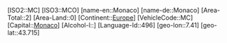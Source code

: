 ﻿---
location: [43.715,7.41]
type: Country
tags:
- geo/Country

SpocWebEntityId: 26957
isDeleted: false
confidential: public

---
[ISO2::MC]
[ISO3::MCO]
[name-en::Monaco]
[name-de::Monaco]
[Area-Total::2]
[Area-Land::0]
[Continent::[Europe](geo/Continent/Europe.md)]
[VehicleCode::MC]
[Capital::[Monaco](geo/Continent/Europe/Monaco.md)]
[Alcohol-l::]
[Language-Id::496]
[geo-lon::7.41]
[geo-lat::43.715]

